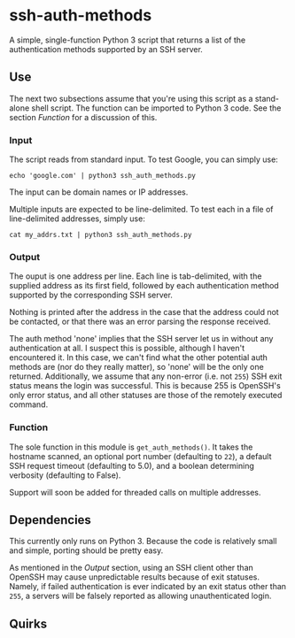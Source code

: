 ssh-auth-methods
================

A simple, single-function Python 3 script that returns a list of the authentication methods supported by an SSH server.

## Use

The next two subsections assume that you're using this script as
a stand-alone shell script. The function can be imported to Python 3
code. See the section *Function* for a discussion of this.

### Input

The script reads from standard input. To test Google, you can simply use:

`echo 'google.com' | python3 ssh_auth_methods.py`

The input can be domain names or IP addresses.

Multiple inputs are expected to be line-delimited. To test each
in a file of line-delimited addresses, simply use:

`cat my_addrs.txt | python3 ssh_auth_methods.py`

### Output

The ouput is one address per line. Each line is tab-delimited, with
the supplied address as its first field, followed by each authentication method
supported by the corresponding SSH server.

Nothing is printed after the address in the case that the address
could not be contacted, or that there was an error parsing the response
received.

The auth method 'none' implies that the SSH server let us in without any
authentication at all. I suspect this is possible, although I haven't encountered
it. In this case, we can't find what the other potential auth methods
are (nor do they really matter), so 'none' will be the only one returned.
Additionally, we assume that any non-error (i.e. not `255`) SSH exit status
means the login was successful. This is because 255 is OpenSSH's only
error status, and all other statuses are those of the remotely executed
command.

### Function

The sole function in this module is `get_auth_methods()`. It takes the
hostname scanned, an optional port number (defaulting to `22`), a default
SSH request timeout (defaulting to 5.0), and a
boolean determining verbosity (defaulting to False).

Support will soon be added for threaded calls on multiple addresses.

## Dependencies

This currently only runs on Python 3. Because the code is relatively
small and simple, porting should be pretty easy.

As mentioned in the *Output* section, using an SSH client other than OpenSSH
may cause unpredictable results because of exit statuses. Namely, if
failed authentication is ever indicated by an exit status other than `255`,
a servers will be falsely reported as allowing unauthenticated login.

## Quirks

